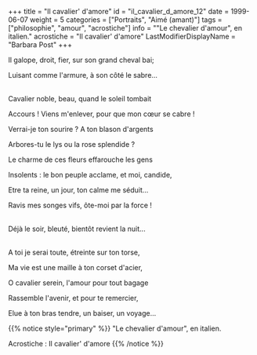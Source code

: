 +++
title = "Il cavalier' d'amore"
id = "il_cavalier_d_amore_12"
date = 1999-06-07
weight = 5
categories = ["Portraits", "Aimé (amant)"]
tags = ["philosophie", "amour", "acrostiche"]
info = "\"Le chevalier d'amour\", en italien."
acrostiche = "Il cavalier' d'amore"
LastModifierDisplayName = "Barbara Post"
+++

Il galope, droit, fier, sur son grand cheval bai;

Luisant comme l'armure, à son côté le sabre...

 \
Cavalier noble, beau, quand le soleil tombait

Accours ! Viens m'enlever, pour que mon cœur se cabre !

Verrai-je ton sourire ? A ton blason d'argents

Arbores-tu le lys ou la rose splendide ?

Le charme de ces fleurs effarouche les gens

Insolents : le bon peuple acclame, et moi, candide,

Etre ta reine, un jour, ton calme me séduit...

Ravis mes songes vifs, ôte-moi par la force !

 \
Déjà le soir, bleuté, bientôt revient la nuit...

 \
A toi je serai toute, étreinte sur ton torse,

Ma vie est une maille à ton corset d'acier,

O cavalier serein, l'amour pour tout bagage

Rassemble l'avenir, et pour te remercier,

Elue à ton bras tendre, un baiser, un voyage...

{{% notice style="primary" %}}
\"Le chevalier d'amour\", en italien.

Acrostiche : Il cavalier' d'amore
{{% /notice %}}
